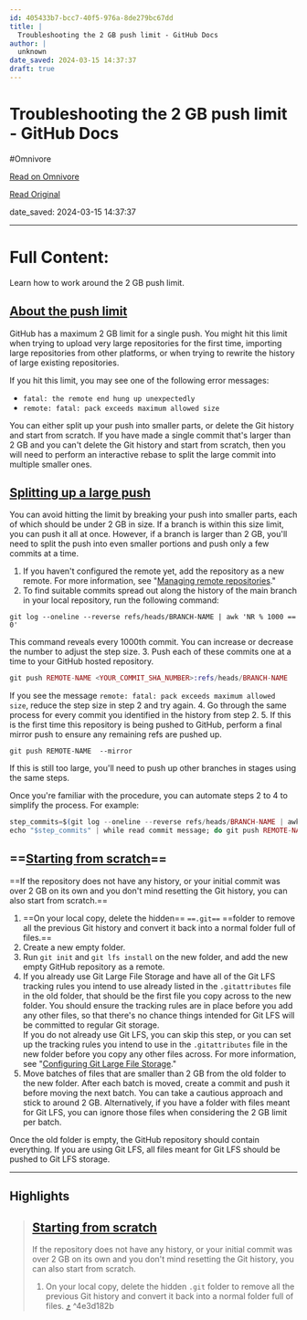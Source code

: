 ```yaml
---
id: 405433b7-bcc7-40f5-976a-8de279bc67dd
title: |
  Troubleshooting the 2 GB push limit - GitHub Docs
author: |
  unknown
date_saved: 2024-03-15 14:37:37
draft: true
---
```


# Troubleshooting the 2 GB push limit - GitHub Docs
#Omnivore

[Read on Omnivore](https://omnivore.app/me/troubleshooting-the-2-gb-push-limit-git-hub-docs-18e4367c3c8)

[Read Original](https://docs.github.com/en/get-started/using-git/troubleshooting-the-2-gb-push-limit)

date_saved: 2024-03-15 14:37:37


--- 

# Full Content: 

Learn how to work around the 2 GB push limit.

## [About the push limit](#about-the-push-limit)

GitHub has a maximum 2 GB limit for a single push. You might hit this limit when trying to upload very large repositories for the first time, importing large repositories from other platforms, or when trying to rewrite the history of large existing repositories.

If you hit this limit, you may see one of the following error messages:

* `fatal: the remote end hung up unexpectedly`
* `remote: fatal: pack exceeds maximum allowed size`

You can either split up your push into smaller parts, or delete the Git history and start from scratch. If you have made a single commit that's larger than 2 GB and you can't delete the Git history and start from scratch, then you will need to perform an interactive rebase to split the large commit into multiple smaller ones.

## [Splitting up a large push](#splitting-up-a-large-push)

You can avoid hitting the limit by breaking your push into smaller parts, each of which should be under 2 GB in size. If a branch is within this size limit, you can push it all at once. However, if a branch is larger than 2 GB, you'll need to split the push into even smaller portions and push only a few commits at a time.

1. If you haven't configured the remote yet, add the repository as a new remote. For more information, see "[Managing remote repositories](https://docs.github.com/en/get-started/getting-started-with-git/managing-remote-repositories#adding-a-remote-repository)."
2. To find suitable commits spread out along the history of the main branch in your local repository, run the following command:  
```sqf  
git log --oneline --reverse refs/heads/BRANCH-NAME | awk 'NR % 1000 == 0'  
```  
This command reveals every 1000th commit. You can increase or decrease the number to adjust the step size.
3. Push each of these commits one at a time to your GitHub hosted repository.  
```elixir  
git push REMOTE-NAME <YOUR_COMMIT_SHA_NUMBER>:refs/heads/BRANCH-NAME  
```  
If you see the message `remote: fatal: pack exceeds maximum allowed size`, reduce the step size in step 2 and try again.
4. Go through the same process for every commit you identified in the history from step 2.
5. If this is the first time this repository is being pushed to GitHub, perform a final mirror push to ensure any remaining refs are pushed up.  
```pgsql  
git push REMOTE-NAME  --mirror  
```  
If this is still too large, you'll need to push up other branches in stages using the same steps.

Once you're familiar with the procedure, you can automate steps 2 to 4 to simplify the process. For example:

```elixir
step_commits=$(git log --oneline --reverse refs/heads/BRANCH-NAME | awk 'NR % 1000 == 0')
echo "$step_commits" | while read commit message; do git push REMOTE-NAME  $commit:refs/heads/BRANCH-NAME; done

```

## ==[Starting from scratch](#starting-from-scratch)==

==If the repository does not have any history, or your initial commit was over 2 GB on its own and you don't mind resetting the Git history, you can also start from scratch.==

1. ==On your local copy, delete the hidden== `==.git==` ==folder to remove all the previous Git history and convert it back into a normal folder full of files.==
2. Create a new empty folder.
3. Run `git init` and `git lfs install` on the new folder, and add the new empty GitHub repository as a remote.
4. If you already use Git Large File Storage and have all of the Git LFS tracking rules you intend to use already listed in the `.gitattributes` file in the old folder, that should be the first file you copy across to the new folder. You should ensure the tracking rules are in place before you add any other files, so that there's no chance things intended for Git LFS will be committed to regular Git storage.  
If you do not already use Git LFS, you can skip this step, or you can set up the tracking rules you intend to use in the `.gitattributes` file in the new folder before you copy any other files across. For more information, see "[Configuring Git Large File Storage](https://docs.github.com/en/repositories/working-with-files/managing-large-files/configuring-git-large-file-storage)."
5. Move batches of files that are smaller than 2 GB from the old folder to the new folder. After each batch is moved, create a commit and push it before moving the next batch. You can take a cautious approach and stick to around 2 GB. Alternatively, if you have a folder with files meant for Git LFS, you can ignore those files when considering the 2 GB limit per batch.

Once the old folder is empty, the GitHub repository should contain everything. If you are using Git LFS, all files meant for Git LFS should be pushed to Git LFS storage.

---

## Highlights

> ## [Starting from scratch](#starting-from-scratch)
> 
> If the repository does not have any history, or your initial commit was over 2 GB on its own and you don't mind resetting the Git history, you can also start from scratch.
> 
> 1. On your local copy, delete the hidden `.git` folder to remove all the previous Git history and convert it back into a normal folder full of files. [⤴️](https://omnivore.app/me/troubleshooting-the-2-gb-push-limit-git-hub-docs-18e4367c3c8#4e3d182b-a4d0-41a5-b80a-39a916d94c19)  ^4e3d182b

